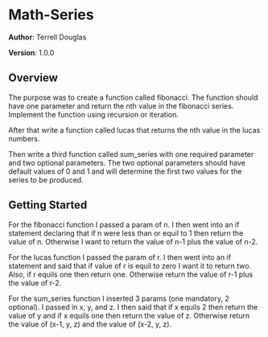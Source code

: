 # Math-Series

**Author**: Terrell Douglas

**Version**: 1.0.0

## Overview
The purpose was to create a function called fibonacci. The function should have one parameter and return the nth value in the fibonacci series. Implement the function using recursion or iteration.

After that write a function called lucas that returns the nth value in the lucas numbers.

Then write a third function called sum_series with one required parameter and two optional parameters. The two optional parameters should have default values of 0 and 1 and will determine the first two values for the series to be produced.

## Getting Started
For the fibonacci function I passed a param of n. I then went into an if statement declaring that if n were less than or equil to 1 then return the value of n. Otherwise I want to return the value of n-1 plus the value of n-2.

For the lucas function I passed the param of r. I then went into an if statement and said that if value of r is equil to zero I want it to return two. Also, if r equils one then return one. Otherwise return the value of r-1 plus the value of r-2.

For the sum_series function I inserted 3 params (one mandatory, 2 optional). I passed in x, y, and z. I then said that if x equils 2 then return the value of y and if x equils one then return the value of z. Otherwise return the value of (x-1, y, z) and the value of (x-2, y, z).
